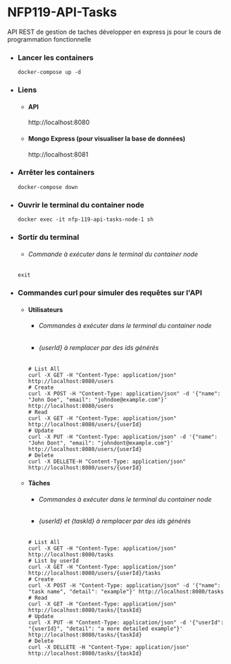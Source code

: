 # NFP119-API-Tasks
API REST de gestion de taches développer en express js pour le cours de programmation fonctionnelle

- ### Lancer les containers

  ```Shell
  docker-compose up -d
  ```

- ### Liens

  - #### API
    http://localhost:8080

  - #### Mongo Express (pour visualiser la base de données)
    http://localhost:8081

- ### Arrêter les containers

  ```Shell
  docker-compose down
  ```

- ### Ouvrir le terminal du container node

  ```Shell
  docker exec -it nfp-119-api-tasks-node-1 sh
  ```

- ### Sortir du terminal

  - ###### Commande à exécuter dans le terminal du container node

  ```Shell
  exit
  ```

- ### Commandes curl pour simuler des requêtes sur l'API

  - #### Utilisateurs

    - ###### Commandes à exécuter dans le terminal du container node
    - ###### {userId} à remplacer par des ids générés
        
    ```shell 
    # List All
    curl -X GET -H "Content-Type: application/json" http://localhost:8080/users
    # Create
    curl -X POST -H "Content-Type: application/json" -d '{"name": "John Doe", "email": "johndoe@example.com"}' http://localhost:8080/users
    # Read
    curl -X GET -H "Content-Type: application/json" http://localhost:8080/users/{userId}
    # Update
    curl -X PUT -H "Content-Type: application/json" -d '{"name": "John Dont", "email": "johndont@example.com"}' http://localhost:8080/users/{userId}
    # Delete
    curl -X DELLETE-H "Content-Type: application/json" http://localhost:8080/users/{userId}
    ```

  - #### Tâches

      - ###### Commandes à exécuter dans le terminal du container node
      - ###### {userId} et {taskId} à remplacer par des ids générés
    
    ```shell
    # List All
    curl -X GET -H "Content-Type: application/json" http://localhost:8080/tasks
    # List by userId
    curl -X GET -H "Content-Type: application/json" http://localhost:8080/users/{userId}/tasks
    # Create
    curl -X POST -H "Content-Type: application/json" -d '{"name": "task name", "detail": "example"}' http://localhost:8080/tasks
    # Read
    curl -X GET -H "Content-Type: application/json" http://localhost:8080/tasks/{taskId}
    # Update
    curl -X PUT -H "Content-Type: application/json" -d '{"userId": "{userId}", "detail": "a more detailed example"}' http://localhost:8080/tasks/{taskId}
    # Delete
    curl -X DELLETE -H "Content-Type: application/json" http://localhost:8080/tasks/{taskId}
    ```